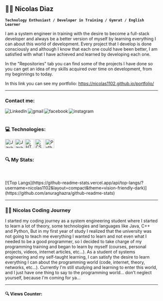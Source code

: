 ## 🏋️‍♂️ Nicolas Diaz

**`Technology Enthusiast / Developer in Training / Gymrat / English Learner`**

I am a system engineer in training with the desire to become a full-stack developer and always be a better version of myself by learning everything I can about this world of development. Every project that I develop is done consciously and although I know that each one could have been better, I am satisfied with what I have achieved and learned by developing each one.

In the "Repositories" tab you can find some of the projects I have done so you can get an idea of my skills acquired over time on development, from my beginnings to today.

In this link you can see my portfolio: https://nicolas1102.github.io/portfolio/

---
### Contact me:

[<img align="left" alt="LinkedIn" src="https://img.shields.io/badge/linkedin-%230077B5.svg?&style=for-the-badge&logo=linkedin&logoColor=white" target="_blank"/>][linkedin]
[<img align="left" alt="gmail" src="https://img.shields.io/badge/gmail-D14836?&style=for-the-badge&logo=gmail&logoColor=white"  target="_blank"/>][gmail]
[<img align="left" alt="facebook" src="https://img.shields.io/badge/facebook-%231877F2.svg?&style=for-the-badge&logo=facebook&logoColor=white" target="_blank"/>][facebook]
[<img align="left" alt="instagram" src="https://img.shields.io/badge/instagram-D14836?&style=for-the-badge&logo=instagram&logoColor=white" target="_blank"/>][instagram]

<br />
<br />

### :computer: Technologies:

[<img align="left" alt="Java" width="30px" src="https://cdn.jsdelivr.net/gh/devicons/devicon/icons/java/java-original.svg" />][github]
[<img align="left" alt="JavaScript" width="30px" src="https://cdn.jsdelivr.net/gh/devicons/devicon/icons/javascript/javascript-plain.svg" />][github]
[<img align="left" alt="HTML" width="30px" src="https://cdn.jsdelivr.net/gh/devicons/devicon/icons/html5/html5-plain.svg" />][github]
[<img align="left" alt="CSS" width="30px" src="https://cdn.jsdelivr.net/gh/devicons/devicon/icons/css3/css3-plain.svg" />][github]
[<img align="left" alt="Python" width="30px" src="https://cdn.jsdelivr.net/gh/devicons/devicon/icons/python/python-plain.svg" />][github]
<!-- [<img align="left" alt="Linux" width="30px" src="https://cdn.jsdelivr.net/gh/devicons/devicon/icons/linux/linux-original.svg" />][github] -->
<!-- [<img align="left" alt="TypeScript" width="30px" src="https://cdn.jsdelivr.net/gh/devicons/devicon/icons/typescript/typescript-plain.svg" />][github] -->
<!-- [<img align="left" alt="GitHub" width="30px" src="https://cdn.jsdelivr.net/gh/devicons/devicon/icons/github/github-original.svg" />][github] -->


<br />
<br />

### :mag: My Stats:

<!-- [![Nicolas's Stats](https://github-readme-stats.vercel.app/api?username=nicolas1102&show_icons=true&theme=vision-friendly-dark)](https://github.com/anuraghazra/github-readme-stats) -->
<br />
<br />
[![Top Langs](https://github-readme-stats.vercel.app/api/top-langs/?username=nicolas1102&layout=compact&theme=vision-friendly-dark)](https://github.com/anuraghazra/github-readme-stats)

---

### 👨‍💻 Nicolas Coding Journey
I started my coding journey as a system engineering student where I started to learn a lot of theory, some technologies and languages like Java, C++ and Python, But in my first year of study I realized that the university was not going to teach me everything I wanted to learn and not even what I needed to be a good programmer, so I decided to take charge of my programming training and began to learn by myself (courses, personal projects, videos, internet articles, etc...). As a student of systems engineering and my self-taught learning, I can satisfy the desire to learn everything I can about the programming world (code, internet, theory, networks, etc...). Currently I'm still studying and learning to enter this world, and I just have one thing to say to the programming world... don't neglect yourself, because I'm coming for ya...

---

#### :mag: Views Counter:
[<img src="https://komarev.com/ghpvc/?username=nicolas1102&style=flat-square&color=blue" alt=""/>][github]

[linkedin]: https://www.linkedin.com/in/nicolas-diaz-vargas/
[facebook]: https://www.facebook.com/nicolasdiazv1102/
[gmail]: mailto:nicolasdiazv1102@gmail.com
[github]: https://github.com/nicolas1102
[instagram]: https://www.instagram.com/nicolasdiaz_1102/
